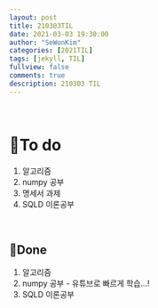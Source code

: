 ```yaml
---
layout: post
title: 210303TIL 
date: 2021-03-03 19:30:00
author: "SeWonKim"
categories: [2021TIL]
tags: [jekyll, TIL]
fullview: false
comments: true
description: 210303 TIL
---
```


&nbsp;
&nbsp;

# 🌱To do

1. 알고리즘 
2. numpy 공부
3. 명세서 과제
4. SQLD 이론공부
   
&nbsp;
&nbsp;

## 🌳Done

1. 알고리즘 
2. numpy 공부 - 유튜브로 빠르게 학습...!
3. SQLD 이론공부

&nbsp;
&nbsp;
